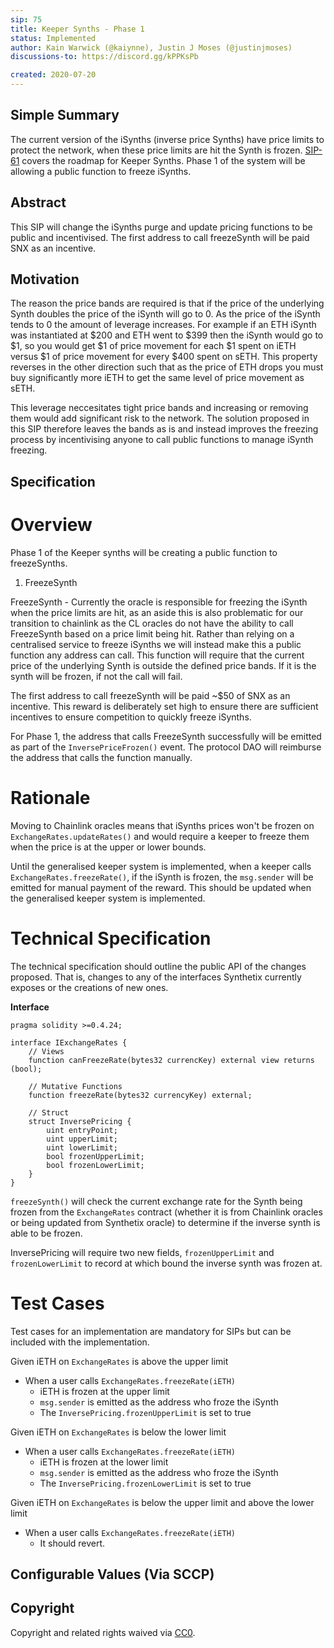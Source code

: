 ```yaml
---
sip: 75
title: Keeper Synths - Phase 1
status: Implemented
author: Kain Warwick (@kaiynne), Justin J Moses (@justinjmoses)
discussions-to: https://discord.gg/kPPKsPb

created: 2020-07-20
---
```


## Simple Summary

The current version of the iSynths (inverse price Synths) have price limits to protect the network, when these price limits are hit the Synth is frozen. [SIP-61](./sip-61/md) covers the roadmap for Keeper Synths. Phase 1 of the system will be allowing a public function to freeze iSynths.

## Abstract

This SIP will change the iSynths purge and update pricing functions to be public and incentivised. The first address to call freezeSynth will be paid SNX as an incentive.

## Motivation

The reason the price bands are required is that if the price of the underlying Synth doubles the price of the iSynth will go to 0. As the price of the iSynth tends to 0 the amount of leverage increases. For example if an ETH iSynth was instantiated at $200 and ETH went to $399 then the iSynth would go to $1, so you would get $1 of price movement for each $1 spent on iETH versus $1 of price movement for every \$400 spent on sETH. This property reverses in the other direction such that as the price of ETH drops you must buy significantly more iETH to get the same level of price movement as sETH.

This leverage neccesitates tight price bands and increasing or removing them would add significant risk to the network. The solution proposed in this SIP therefore leaves the bands as is and instead improves the freezing process by incentivising anyone to call public functions to manage iSynth freezing.

## Specification

# Overview

Phase 1 of the Keeper synths will be creating a public function to freezeSynths.

1. FreezeSynth

FreezeSynth - Currently the oracle is responsible for freezing the iSynth when the price limits are hit, as an aside this is also problematic for our transition to chainlink as the CL oracles do not have the ability to call FreezeSynth based on a price limit being hit. Rather than relying on a centralised service to freeze iSynths we will instead make this a public function any address can call. This function will require that the current price of the underlying Synth is outside the defined price bands. If it is the synth will be frozen, if not the call will fail.

The first address to call freezeSynth will be paid ~$50 of SNX as an incentive. This reward is deliberately set high to ensure there are sufficient incentives to ensure competition to quickly freeze iSynths.

For Phase 1, the address that calls FreezeSynth successfully will be emitted as part of the `InversePriceFrozen()` event. The protocol DAO will reimburse the address that calls the function manually.

# Rationale

Moving to Chainlink oracles means that iSynths prices won't be frozen on `ExchangeRates.updateRates()` and would require a keeper to freeze them when the price is at the upper or lower bounds.

Until the generalised keeper system is implemented, when a keeper calls `ExchangeRates.freezeRate()`, if the iSynth is frozen, the `msg.sender` will be emitted for manual payment of the reward. This should be updated when the generalised keeper system is implemented.

# Technical Specification

<!--The technical specification should describe the syntax and semantics of any new feature.-->

The technical specification should outline the public API of the changes proposed. That is, changes to any of the interfaces Synthetix currently exposes or the creations of new ones.

**Interface**

```
pragma solidity >=0.4.24;

interface IExchangeRates {
    // Views
    function canFreezeRate(bytes32 currencKey) external view returns (bool);

    // Mutative Functions
    function freezeRate(bytes32 currencyKey) external;

    // Struct
    struct InversePricing {
        uint entryPoint;
        uint upperLimit;
        uint lowerLimit;
        bool frozenUpperLimit;
        bool frozenLowerLimit;
    }
}
```

`freezeSynth()` will check the current exchange rate for the Synth being frozen from the `ExchangeRates` contract (whether it is from Chainlink oracles or being updated from Synthetix oracle) to determine if the inverse synth is able to be frozen.

InversePricing will require two new fields, `frozenUpperLimit` and `frozenLowerLimit` to record at which bound the inverse synth was frozen at.

# Test Cases

<!--Test cases for an implementation are mandatory for SIPs but can be included with the implementation..-->

Test cases for an implementation are mandatory for SIPs but can be included with the implementation.

Given iETH on `ExchangeRates` is above the upper limit

- When a user calls `ExchangeRates.freezeRate(iETH)`
  - iETH is frozen at the upper limit
  - `msg.sender` is emitted as the address who froze the iSynth
  - The `InversePricing.frozenUpperLimit` is set to true

Given iETH on `ExchangeRates` is below the lower limit

- When a user calls `ExchangeRates.freezeRate(iETH)`
  - iETH is frozen at the lower limit
  - `msg.sender` is emitted as the address who froze the iSynth
  - The `InversePricing.frozenLowerLimit` is set to true

Given iETH on `ExchangeRates` is below the upper limit and above the lower limit

- When a user calls `ExchangeRates.freezeRate(iETH)`
  - It should revert.

## Configurable Values (Via SCCP)

## Copyright

Copyright and related rights waived via [CC0](https://creativecommons.org/publicdomain/zero/1.0/).
